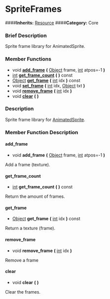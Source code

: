 #  SpriteFrames  
####**Inherits:** [Resource](class_resource)
####**Category:** Core

###  Brief Description  
Sprite frame library for AnimatedSprite.

###  Member Functions 
  * void  **[add&#95;frame](#add_frame)**  **(** [Object](class_object) frame, [int](class_int) atpos=-1  **)**
  * [int](class_int)  **[get&#95;frame&#95;count](#get_frame_count)**  **(** **)** const
  * [Object](class_object)  **[get&#95;frame](#get_frame)**  **(** [int](class_int) idx  **)** const
  * void  **[set&#95;frame](#set_frame)**  **(** [int](class_int) idx, [Object](class_object) txt  **)**
  * void  **[remove&#95;frame](#remove_frame)**  **(** [int](class_int) idx  **)**
  * void  **[clear](#clear)**  **(** **)**

###  Description  
Sprite frame library for [AnimatedSprite](class_animatedsprite).

###  Member Function Description  

#### <a name="add_frame">add_frame</a>
  * void  **add&#95;frame**  **(** [Object](class_object) frame, [int](class_int) atpos=-1  **)**

Add a frame (texture).

#### <a name="get_frame_count">get_frame_count</a>
  * [int](class_int)  **get&#95;frame&#95;count**  **(** **)** const

Return the amount of frames.

#### <a name="get_frame">get_frame</a>
  * [Object](class_object)  **get&#95;frame**  **(** [int](class_int) idx  **)** const

Return a texture (frame).

#### <a name="remove_frame">remove_frame</a>
  * void  **remove&#95;frame**  **(** [int](class_int) idx  **)**

Remove a frame

#### <a name="clear">clear</a>
  * void  **clear**  **(** **)**

Clear the frames.
